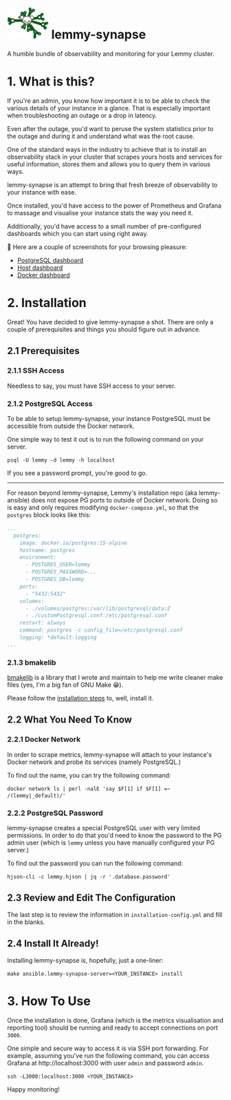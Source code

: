 <h1 style="vertical-align: center"><img src="doc/img/lemmy-synapse-logo.png" style="width: 96px;"/> lemmy-synapse </h1>

A humble bundle of observability and monitoring for your Lemmy cluster.

# 1. What is this?

If you're an admin, you know how important it is to be able to check the various details
of your instance in a glance.  That is especially important when troubleshooting an outage
or a drop in latency.

Even after the outage, you'd want to peruse the system statistics prior to the outage and
during it and understand what was the root cause.

One of the standard ways in the industry to achieve that is to install an observability
stack in your cluster that scrapes yours hosts and services for useful information, stores
them and allows you to query them in various ways.

lemmy-synapse is an attempt to bring that fresh breeze of observability to your instance
with ease.

Once installed, you'd have access to the power of Prometheus and Grafana to massage and
visualise your instance stats the way you need it.

Additionally, you'd have access to a small number of pre-configured dashboards which you
can start using right away.

📸 Here are a couple of screenshots for your browsing pleasure:

* [PostgreSQL dashboard](doc/img/pg-stats.png)
* [Host dashboard](doc/img/host-stats.png)
* [Docker dashboard](doc/img/docker-stats.png)

# 2. Installation

Great!  You have decided to give lemmy-synapse a shot.  There are only a couple of
prerequisites and things you should figure out in advance.

## 2.1 Prerequisites

### 2.1.1 SSH Access

Needless to say, you must have SSH access to your server.

### 2.1.2 PostgreSQL Access

To be able to setup lemmy-synapse, your instance PostgreSQL must be accessible from
outside the Docker network.

One simple way to test it out is to run the following command on your server.

```text
psql -U lemmy -d lemmy -h localhost
```

If you see a password prompt, you're good to go.

---

For reason beyond lemmy-synapse, Lemmy's installation repo (aka lemmy-ansible) does not
expose PG ports to outside of Docker network.  Doing so is easy and only requires
modifying `docker-compose.yml`, so that the `postgres` block looks like this:

```yaml
...
  postgres:
    image: docker.io/postgres:15-alpine
    hostname: postgres
    environment:
      - POSTGRES_USER=lemmy
      - POSTGRES_PASSWORD=...
      - POSTGRES_DB=lemmy
    ports:
      - "5432:5432"
    volumes:
      - ./volumes/postgres:/var/lib/postgresql/data:Z
      - ./customPostgresql.conf:/etc/postgresql.conf
    restart: always
    command: postgres -c config_file=/etc/postgresql.conf
    logging: *default-logging
...    
```

### 2.1.3 bmakelib

[bmakelib](https://github.com/bahmanm/bmakelib) is a library that I wrote and maintain to
help me write cleaner make files (yes, I'm a big fan of GNU Make 😁).

Please follow the [installation steps](https://github.com/bahmanm/bmakelib#how-to-install)
to, well, install it.

## 2.2 What You Need To Know

### 2.2.1 Docker Network 

In order to scrape metrics, lemmy-synapse will attach to your instance's Docker network
and probe its services (namely PostgreSQL.)

To find out the name, you can try the following command:

```text
docker network ls | perl -nalE 'say $F[1] if $F[1] =~ /(lemmy|_default)/'
```

### 2.2.2 PostgreSQL Password

lemmy-synapse creates a special PostgreSQL user with very limited permissions.  In order
to do that you'd need to know the password to the PG admin user (which is `lemmy` unless
you have manually configured your PG server.)

To find out the password you can run the following command:

```text
hjson-cli -c lemmy.hjson | jq -r '.database.password'
```

## 2.3 Review and Edit The Configuration

The last step is to review the information in `installation-config.yml` and fill in the
blanks. 

## 2.4 Install It Already!

Installing lemmy-synapse is, hopefully, just a one-liner:

```text
make ansible.lemmy-synapse-server=<YOUR_INSTANCE> install
```

# 3. How To Use

Once the installation is done, Grafana (which is the metrics visualisation and reporting
tool) should be running and ready to accept connections on port `3000`.

One simple and secure way to access it is via SSH port forwarding.  For example, assuming
you've run the following command, you can access Grafana at http://localhost:3000 with
user `admin` and password `admin`.

```text
ssh -L3000:localhost:3000 <YOUR_INSTANCE>
```

Happy monitoring!
